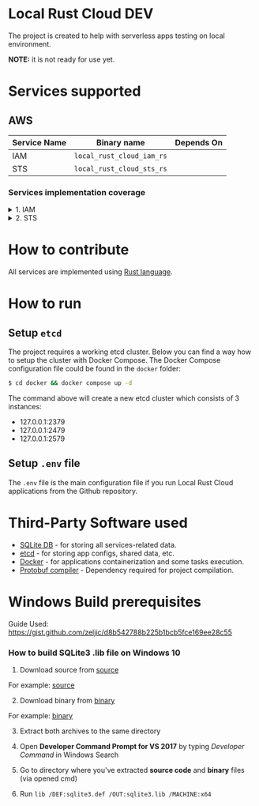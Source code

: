 # Local Rust Cloud DEV

The project is created to help with serverless apps testing on local environment.

**NOTE:** it is not ready for use yet.

# Services supported

## AWS

| Service Name | Binary name               | Depends On |
|--------------|---------------------------|------------|
| IAM          | `local_rust_cloud_iam_rs` |            |
| STS          | `local_rust_cloud_sts_rs` |            |

### Services implementation coverage

<details>
<summary>1. IAM</summary>

- [X] add_client_id_to_open_id_connect_provider
- [X] add_role_to_instance_profile
- [X] add_user_to_group
- [X] attach_group_policy
- [X] attach_role_policy
- [X] attach_user_policy
- [ ] change_password
- [ ] create_access_key
- [ ] create_account_alias
- [X] create_group
- [X] create_instance_profile
- [X] create_login_profile
- [X] create_open_id_connect_provider
- [X] create_policy
- [X] create_policy_version
- [X] create_role
- [X] create_saml_provider
- [ ] create_service_linked_role
- [ ] create_service_specific_credential
- [X] create_user
- [X] create_virtual_mfa_device
- [X] deactivate_mfa_device
- [ ] delete_access_key
- [ ] delete_account_alias
- [ ] delete_account_password_policy
- [ ] delete_group
- [ ] delete_group_policy
- [ ] delete_instance_profile
- [ ] delete_login_profile
- [ ] delete_open_id_connect_provider
- [ ] delete_policy
- [ ] delete_policy_version
- [ ] delete_role
- [ ] delete_role_permissions_boundary
- [ ] delete_role_policy
- [ ] delete_saml_provider
- [ ] delete_server_certificate
- [ ] delete_service_linked_role
- [ ] delete_service_specific_credential
- [ ] delete_signing_certificate
- [ ] delete_ssh_public_key
- [ ] delete_user
- [X] delete_user_permissions_boundary
- [ ] delete_user_policy
- [ ] delete_virtual_mfa_device
- [ ] detach_group_policy
- [ ] detach_role_policy
- [ ] detach_user_policy
- [X] enable_mfa_device
- [ ] generate_credential_report
- [ ] generate_organizations_access_report
- [ ] generate_service_last_accessed_details
- [ ] get_access_key_last_used
- [ ] get_account_authorization_details
- [ ] get_account_password_policy
- [ ] get_account_summary
- [ ] get_context_keys_for_custom_policy
- [ ] get_context_keys_for_principal_policy
- [ ] get_credential_report
- [X] get_group
- [X] get_group_policy
- [ ] get_instance_profile
- [ ] get_login_profile
- [X] get_mfa_device
- [ ] get_open_id_connect_provider
- [ ] get_organizations_access_report
- [X] get_policy
- [X] get_policy_version
- [X] get_role
- [X] get_role_policy
- [X] get_saml_provider
- [ ] get_server_certificate
- [ ] get_service_last_accessed_details
- [ ] get_service_last_accessed_details_with_entities
- [ ] get_service_linked_role_deletion_status
- [ ] get_ssh_public_key
- [ ] get_user
- [X] get_user_policy
- [ ] list_access_keys
- [ ] list_account_aliases
- [ ] list_attached_group_policies
- [ ] list_attached_role_policies
- [ ] list_attached_user_policies
- [ ] list_entities_for_policy
- [X] list_group_policies
- [X] list_groups
- [X] list_groups_for_user
- [X] list_instance_profile_tags
- [X] list_instance_profiles
- [ ] list_instance_profiles_for_role
- [X] list_mfa_device_tags
- [ ] list_mfa_devices
- [X] list_open_id_connect_provider_tags
- [X] list_open_id_connect_providers
- [X] list_policies
- [ ] list_policies_granting_service_access
- [X] list_policy_tags
- [X] list_policy_versions
- [X] list_role_policies
- [X] list_role_tags
- [X] list_roles
- [X] list_saml_provider_tags
- [X] list_saml_providers
- [X] list_server_certificate_tags
- [ ] list_server_certificates
- [ ] list_service_specific_credentials
- [X] list_signing_certificates
- [X] list_ssh_public_keys
- [X] list_user_policies
- [X] list_user_tags
- [X] list_users
- [X] list_virtual_mfa_devices
- [X] put_group_policy
- [X] put_role_permissions_boundary
- [X] put_role_policy
- [X] put_user_permissions_boundary
- [X] put_user_policy
- [ ] remove_client_id_from_open_id_connect_provider
- [ ] remove_role_from_instance_profile
- [ ] remove_user_from_group
- [ ] reset_service_specific_credential
- [ ] resync_mfa_device
- [X] set_default_policy_version
- [ ] set_security_token_service_preferences
- [ ] simulate_custom_policy
- [ ] simulate_principal_policy
- [X] tag_instance_profile
- [X] tag_mfa_device
- [X] tag_open_id_connect_provider
- [X] tag_policy
- [X] tag_role
- [X] tag_saml_provider
- [X] tag_server_certificate
- [X] tag_user
- [X] untag_instance_profile
- [X] untag_mfa_device
- [X] untag_open_id_connect_provider
- [X] untag_policy
- [X] untag_role
- [X] untag_saml_provider
- [X] untag_server_certificate
- [X] untag_user
- [ ] update_access_key
- [ ] update_account_password_policy
- [ ] update_assume_role_policy
- [X] update_group
- [ ] update_login_profile
- [ ] update_open_id_connect_provider_thumbprint
- [ ] update_role
- [ ] update_role_description
- [X] update_saml_provider
- [X] update_server_certificate
- [ ] update_service_specific_credential
- [X] update_signing_certificate
- [X] update_ssh_public_key
- [X] update_user
- [X] upload_server_certificate
- [X] upload_signing_certificate
- [X] upload_ssh_public_key

</details>

<details>
<summary>2. STS</summary>

- [X] assume_role
- [ ] assume_role_with_saml
- [ ] assume_role_with_web_identity
- [ ] get_access_key_info
- [ ] get_caller_identity
- [ ] get_federation_token
- [ ] get_session_token

</details>

# How to contribute

All services are implemented using [Rust language](https://www.rust-lang.org/).

# How to run

## Setup `etcd`

The project requires a working etcd cluster. Below you can find a way how to setup the cluster with Docker Compose. The
Docker Compose configuration file could be found in the `docker` folder:

```bash
$ cd docker && docker compose up -d
```

The command above will create a new etcd cluster which consists of 3 instances:

- 127.0.0.1:2379
- 127.0.0.1:2479
- 127.0.0.1:2579

## Setup `.env` file

The `.env` file is the main configuration file if you run Local Rust Cloud applications from the Github repository.

# Third-Party Software used

- [SQLite DB](https://www.sqlite.org/index.html) - for storing all services-related data.
- [etcd](https://etcd.io/) - for storing app configs, shared data, etc.
- [Docker](https://www.docker.com) - for applications containerization and some tasks execution.
- [Protobuf compiler](https://grpc.io/docs/protoc-installation/) - Dependency required for project compilation.

# Windows Build prerequisites

Guide Used: https://gist.github.com/zeljic/d8b542788b225b1bcb5fce169ee28c55

### How to build SQLite3 .lib file on Windows 10

1. Download source from [source](https://www.sqlite.org/download.html)

For example: [source](https://www.sqlite.org/2022/sqlite-amalgamation-3390300.zip)

2. Download binary from [binary](https://www.sqlite.org/download.html)

For example: [binary](https://www.sqlite.org/2022/sqlite-dll-win64-x64-3390300.zip)

3. Extract both archives to the same directory

4. Open **Developer Command Prompt for VS 2017** by typing *Developer Command* in Windows Search

5. Go to directory where you've extracted **source code** and **binary** files (via opened cmd)
6. Run
   ```lib /DEF:sqlite3.def /OUT:sqlite3.lib /MACHINE:x64```
